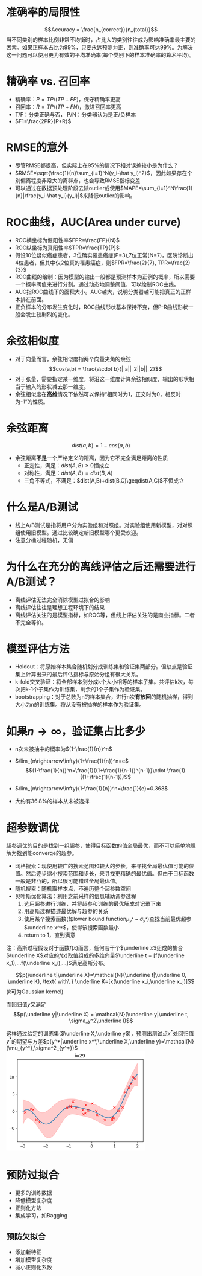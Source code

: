 # 准确率的局限性
$$Accuracy = \frac{n_{correct}}{n_{total}}$$
当不同类别的样本比例非常不均衡时，占比大的类别往往成为影响准确率最主要的因素。如果正样本占比为99%，只要永远预测为正，则准确率可达99%。为解决这一问题可以使用更为有效的平均准确率(每个类别下的样本准确率的算术平均)。

# 精确率 vs. 召回率
- 精确率：$P=TP / (TP+FP)$，保守精确率更高
- 召回率：$R=TP / (TP+FN)$，激进召回率更高
- T/F：分类正确与否， P/N：分类器认为是正/负样本
- $F1=\frac{2PR}{P+R}$

# RMSE的意外
- 尽管RMSE都很高，但实际上在95%的情况下相对误差较小是为什么？
- $RMSE=\sqrt{\frac{1}{n}\sum_{i=1}^N(y_i-\hat y_i)^2}$，因此如果存在个别偏离程度非常大的离群点，也会导致RMSE指标变差
- 可以通过在数据预处理阶段去除outlier或使用$MAPE=\sum_{i=1}^N\frac{1}{n}|\frac{y_i-\hat y_i}{y_i}|$来降低outlier的影响。

# ROC曲线，AUC(Area under curve)
- ROC横坐标为假阳性率$FPR=\frac{FP}{N}$
- ROC纵坐标为真阳性率$TPR=\frac{TP}{P}$
- 假设10位疑似癌症患者，3位确实罹患癌症(P=3),7位正常(N=7)，医院诊断出4位患者，但其中仅2位真的罹患癌症，则$FPR=\frac{2}{7}, TPR=\frac{2}{3}$
- ROC曲线的绘制：因为模型的输出一般都是预测样本为正例的概率，所以需要一个概率阈值来进行分割。通过动态地调整阈值，可以绘制ROC曲线。
- AUC指ROC曲线下的面积大小。AUC越大，说明分类器越可能把真正的正样本排在前面。
- 正负样本的分布发生变化时，ROC曲线形状基本保持不变，但P-R曲线形状一般会发生较剧烈的变化。

# 余弦相似度
- 对于向量而言，余弦相似度指两个向量夹角的余弦
  $$cos(a,b) = \frac{a\cdot b}{||a||_2||b||_2}$$
- 对于张量，需要指定某一维度，将沿这一维度计算余弦相似度，输出的形状相当于输入的形状减去那一维度。
- 余弦相似度在**高维**情况下依然可以保持“相同时为1，正交时为0，相反时为-1”的性质。

# 余弦距离
$$dist(a,b) = 1-cos(a,b)$$
- 余弦距离**不是**一个严格定义的距离，因为它不完全满足距离的性质
  - 正定性，满足：$dist(A,B)\geq0$恒成立
  - 对称性，满足：$dist(A,B)=dist(B,A)$
  - 三角不等式，不满足：$dist(A,B)+dist(B,C)\geqdist(A,C)$不恒成立

# 什么是A/B测试
- 线上A/B测试是指将用户分为实验组和对照组。对实验组使用新模型，对对照组使用旧模型。通过比较确定新旧模型哪个更受欢迎。
- 注意分桶过程随机，无偏

# 为什么在充分的离线评估之后还需要进行A/B测试？
- 离线评估无法完全消除模型过拟合的影响
- 离线评估往往是理想工程环境下的结果
- 离线评估关注的是模型指标，如ROC等，但线上评估关注的是商业指标。二者不完全等价。

# 模型评估方法
- Holdout：将原始样本集合随机划分成训练集和验证集两部分。但缺点是验证集上计算出来的最后评估指标与原始分组有很大关系。
- k-fold交叉验证：将全部样本划分成k个大小相等的样本子集。共评估k次，每次把k-1个子集作为训练集，剩余的1个子集作为验证集。
- bootstrapping：对于总数为n的样本集合，进行n次**有放回**的随机抽样，得到大小为n的训练集。将从没有被抽样的样本作为验证集。

# 如果$n\rightarrow\infty$，验证集占比多少
- n次未被抽中的概率为$(1-\frac{1}{n})^n$
- $\lim_{n\rightarrow\infty}(1+\frac{1}{n})^n=e$
    $$(1-\frac{1}{n})^n=\frac{1}{(1+\frac{1}{n-1})^{n-1}}\cdot \frac{1}{(1+\frac{1}{n-1})}$$

- $\lim_{n\rightarrow\infty}(1-\frac{1}{n})^n=\frac{1}{e}=0.368$
- 大约有36.8%的样本从未被选择

# 超参数调优
超参调优的目的是找到一组超参，使得目标函数的值全局最优，而不可以简单地理解为找到能converge的超参。
- 网格搜索：现使用较广的搜索范围和较大的步长，来寻找全局最优值可能的位置。然后逐步缩小搜索范围和步长，来寻找更精确的最优值。但由于目标函数一般是非凸的，所以很可能错过全局最优值。
- 随机搜索：随机取样本点，不遍历整个超参数空间
- 贝叶斯优化算法：利用之前采样的信息辅助调参过程
  1. 选用超参进行训练，并将超参和训练的最优解成对记录下来
  2. 用高斯过程描述最优解与超参的关系
  3. 使用某个搜索函数(如lower bound function$\mu_{y^*}-\sigma_{y^*}$)查找当前最优超参$\underline x^*$，使得该搜索函数最小
  4. return to 1，直到满意

注：高斯过程假设对于函数$f(x)$而言，任何若干个$\underline x$组成的集合$\underline X$对应的$f(x)$取值组成的多维向量$\underline t = [f(\underline x_1),...f(\underline x_i),...]$满足高斯分布。
    
$$p(\underline t|\underline X)=\mathcal{N}(\underline t|\underline 0, \underline K), \text{ with\ } \underline K=[k(\underline x_i,\underline x_j)]$$
($k$可为Gaussian kernel)

而回归值$y$又满足
$$p(\underline y|\underline X) = \mathcal{N}(\underline y|\underline t, \sigma_y^2\underline I)$$

这样通过给定的训练集($\underline X,\underline y$)，预测出测试点$x^*$处回归值$y^*$的期望与方差$p(y^*|\underline x^*,\underline X,\underline y)=\mathcal{N}(\mu_{y^*},\sigma^2_{y^*})$
![高斯过程](Images/高斯过程.png)

# 预防过拟合
- 更多的训练数据
- 降低模型复杂度
- 正则化方法
- 集成学习，如Bagging

## 预防欠拟合
- 添加新特征
- 增加模型复杂度
- 减小正则化系数
